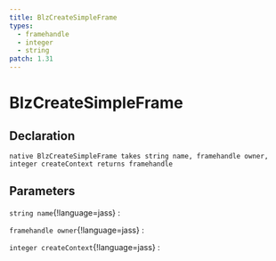 ```yaml
---
title: BlzCreateSimpleFrame
types:
  - framehandle
  - integer
  - string
patch: 1.31
---
```


# BlzCreateSimpleFrame

## Declaration

```jass
native BlzCreateSimpleFrame takes string name, framehandle owner, integer createContext returns framehandle
```

## Parameters
`string name`{!language=jass}
: 

`framehandle owner`{!language=jass}
: 

`integer createContext`{!language=jass}
: 
